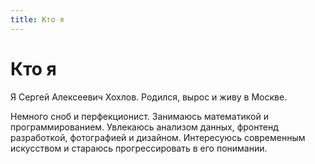 ```yaml
---
title: Кто я
---
```

# Кто я

Я Сергей Алексеевич Хохлов. Родился, вырос и живу в Москве.

Немного сноб и перфекционист. Занимаюсь математикой и программированием. Увлекаюсь анализом данных, фронтенд разработкой, фотографией и дизайном. Интересуюсь современным искусством и стараюсь прогрессировать в его понимании.
